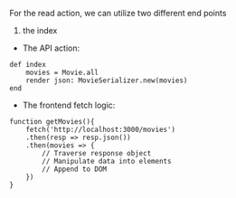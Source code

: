 For the read action, we can utilize two different end points

1. the index

- The API action:

```    
def index 
    movies = Movie.all
    render json: MovieSerializer.new(movies)
end
```

- The frontend fetch logic:
```
function getMovies(){
    fetch('http://localhost:3000/movies')
    .then(resp => resp.json())
    .then(movies => {
        // Traverse response object
        // Manipulate data into elements
        // Append to DOM
    })
}
```